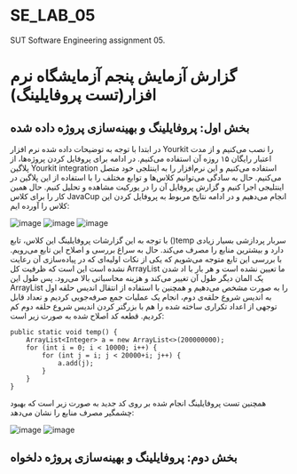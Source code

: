 # SE_LAB_05
SUT Software Engineering assignment 05.

# گزارش آزمایش پنجم آزمایشگاه نرم افزار(تست پروفایلینگ)

## بخش اول: پروفایلینگ و بهینه‌سازی پروژه داده شده

در ابتدا با توجه به توضیحات داده شده نرم افزار Yourkit را نصب می‌کنیم و از مدت اعتبار رایگان ۱۵ روزه آن استفاده می‌کنیم. در ادامه برای پروفایل کردن پروژه‌ها، از پلاگین Yourkit integration  استفاده می‌کنیم و این نرم‌افزار را به اینتلجی خود متصل می‌کنیم. حال به سادگی می‌توانیم کلاس‌ها و توابع مختلف را با استفاده از این پلاگین در اینتلیجی اجرا کنیم و گزارش پروفایل آن را در یورکیت مشاهده و تحلیل کنیم. حال همین کار را برای کلاس JavaCup انجام می‌دهیم و در ادامه نتایج مربوط به پروفایل کردن این کلاس را آورده ایم:


![image](https://github.com/user-attachments/assets/db941fd8-93fb-4930-920c-13a37c5eb9bd)
![image](https://github.com/user-attachments/assets/d90fbd9e-13a0-4550-b5c8-ba9b8ed68ec1)
![image](https://github.com/user-attachments/assets/49700e41-9481-43c4-9c7c-daf25a517de9)


با توجه به این گزارشات پروفایلینگ این کلاس، تابع ()temp سربار پردازشی بسیار زیادی دارد و بیشترین منابع را مصرف می‌کند.
حال به سراغ بررسی و اصلاح این تابع می‌رویم.  با بررسی این تابع متوجه می‌شویم که یکی از نکات اولیه‌ای که در پیاده‌سازی آن رعایت نشده است این است که ظرفیت کل ArrayList ما تعیین نشده است و هر بار با اد شدن یک المان دیگر طول آن تغییر می‌کند و هزینه محاسباتی بالا می‌رود. پس طول این ArrayList را به صورت مشخص می‌دهیم و همچنین با استفاده از انتقال اندیس حلقه اول به اندیس شروع حلقه‌ی دوم، انجام یک عملیات جمع صرفه‌جویی کردیم و تعداد قابل توجهی از اعداد تکراری ساخته شده را هم با بزرگتر کردن اندیس شروع حلقه دوم کم کردیم. قطعه کد اصلاح شده به صورت زیر است:

    
    public static void temp() { 
        ArrayList<Integer> a = new ArrayList<>(200000000); 
        for (int i = 0; i < 10000; i++) { 
            for (int j = i; j < 20000+i; j++) { 
                a.add(j); 
            } 
        } 
    }



همچنین تست پروفایلینگ انجام شده بر روی کد جدید به صورت زیر است که بهبود چشمگیر مصرف منابع را نشان می‌دهد:

![image](https://github.com/user-attachments/assets/47a6d9ea-ae7a-445c-8804-0f15258d18d9)
![image](https://github.com/user-attachments/assets/19fc89c0-e765-4964-b4b4-f95f77e57b1c)




## بخش دوم: پروفایلینگ و بهینه‌سازی پروژه دلخواه
